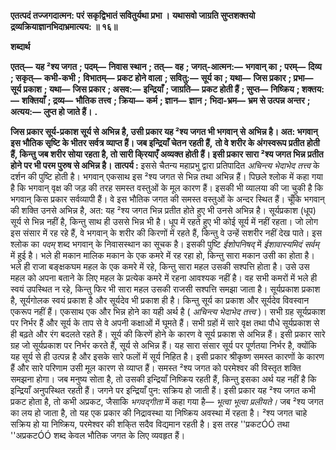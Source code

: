 **एतत्पदं तज्जगदात्मन: परं** **सकृद्विभातं सवितुर्यथा प्रभा ।** **यथासवो जाग्रति सुप्तशक्तयो** **द्रव्यक्रियाज्ञानभिदाभ्रमात्यय: ॥ १६॥** 

**शब्दार्थ** 

**एतत्—** **यह ²श्य जगत** **; पदम्—** **निवास स्थान** **; तत्—** **वह** **; जगत्-आत्मन:—** **भगवान् का** **; परम्—** **दिव्य** **; सकृत्—** **कभी-कभी** **;** **विभातम्—** **प्रकट होने वाला** **; सवितु:—** **सूर्य का** **; यथा—** **जिस प्रकार** **; प्रभा—** **सूर्य प्रकाश** **; यथा—** **जिस प्रकार** **; असव:—** **इन्द्रियाँ** **; जाग्रति—** **प्रकट होती हैं** **; सुप्त—** **निष्क्रिय** **; शक्तय:—** **शक्तियाँ** **; द्रव्य—** **भौतिक तत्त्व** **; क्रिया—** **कर्म** **; ज्ञान—** **ज्ञान** **;** **भिदा-भ्रम—** **भ्रम से उत्पन्न अन्तर** **; अत्यय:—** **लुप्त हो जाते हैं।** **.** 

**जिस प्रकार सूर्य-प्रकाश सूर्य से अभिन्न है, उसी प्रकार यह ²श्य जगत भी भगवान् से** **अभिन्न है। अत: भगवान् इस भौतिक सृष्टि के भीतर सर्वत्र व्याप्त हैं। जब इन्द्रियाँ चेतन रहती हैं,** **तो वे शरीर के अंगस्वरूप प्रतीत होती हैं, किन्तु जब शरीर सोया रहता है, तो सारी कि्रयाएँ** **अव्यक्त होती हैं। इसी प्रकार सारा ²श्य जगत भिन्न प्रतीत होने पर भी परम पुरुष से अभिन्न है।** **तात्पर्य :** इससे चैतन्य महाप्रभु द्वारा प्रतिपादित *अचिन्त्य भेदाभेद तत्त्व* के दर्शन की पुष्टि होती है। भगवान् एकसाथ इस ²श्य जगत से भिन्न तथा अभिन्न हैं। पिछले श्लोक में कहा गया है कि भगवान् वृक्ष की जड़ की तरह समस्त वस्तुओं के मूल कारण हैं। इसकी भी व्यालया की जा चुकी है कि भगवान् किस प्रकार सर्वव्यापी हैं। वे इस भौतिक जगत की समस्त वस्तुओं के अन्दर स्थित हैं। चूँकि भगवान् की शक्ति उनसे अभिन्न है, अत: यह ²श्य जगत भिन्न प्रतीत होते हुए भी उनसे अभिन्न है। सूर्यप्रकाश (धूप) सूर्य से भिन्न नहीं है, किन्तु साथ ही उससे भिन्न भी है। धूप में रहते हुए भी कोई सूर्य में नहीं रहता। जो लोग इस संसार में रह रहे हैं, वे भगवान् के शरीर की किरणों में रहते हैं, किन्तु वे उन्हें सशरीर नहीं देख पाते। इस श्लोक का *पदम्* शब्द भगवान् के निवासस्थान का सूचक है। इसकी पुष्टि *ईशोपनिषद्* में *ईशावास्यमिदं सर्वम्* में हुई है। भले ही मकान मालिक मकान के एक कमरे में रह रहा हो, किन्तु सारा मकान उसी का होता है। भले ही राजा बङ्क्षकघम महल के एक कमरे में रहे, किन्तु सारा महल उसकी सश्पत्ति होता है। उसे उस महल को अपना बताने के लिए महल के प्रत्येक कमरे में रहना आवश्यक नहीं है। वह सभी कमरों में भले ही स्वयं उपस्थित न रहे, किन्तु फिर भी सारा महल उसकी राजसी सश्पत्ति समझा जाता है। सूर्यप्रकाश प्रकाश है, सूर्यगोलक स्वयं प्रकाश है और सूर्यदेव भी प्रकाश ही है। किन्तु सूर्य का प्रकाश और सूर्यदेव विवस्वान एकरूप नहीं हैं। एकसाथ एक और भिन्न होने का यही अर्थ है ( *अचिन्त्य भेदाभेद तत्त्व* )। सभी ग्रह सूर्यप्रकाश पर निर्भर हैं और सूर्य के ताप से वे अपनी कक्षाओं में घूमते हैं। सभी ग्रहों में सारे वृक्ष तथा पौधे सूर्यप्रकाश से ही बढ़ते और रंग बदलते रहते हैं। सूर्य की किरणें होने के कारण वे सूर्य प्रकाश से अभिन्न हैं। इसी प्रकार सारे ग्रह जो सूर्यप्रकाश पर निर्भर करते हैं, सूर्य से अभिन्न हैं। यह सारा संसार सूर्य पर पूर्णतया निर्भर है, क्योंकि यह सूर्य से ही उत्पन्न है और इसके सारे फलों में सूर्य निहित है। इसी प्रकार श्रीकृष्ण समस्त कारणों के कारण हैं और सारे परिणाम उसी मूल कारण से व्याप्त हैं। समस्त ²श्य जगत को परमेश्वर की विस्तृत शक्ति समझना होगा। जब मनुष्य सोता है, तो उसकी इन्द्रियाँ निष्क्रिय रहती हैं, किन्तु इसका अर्थ यह नहीं है कि इन्द्रियाँ अनुपस्थित रहती हैं। जगने पर इन्द्रियाँ पुन: सक्रिय हो जाती हैं। इसी प्रकार यह ²श्य जगत कभी प्रकट होता है, तो कभी अप्रकट, जैसाकि *भगवद्गीता* में कहा गया है— *भूत्वा भूत्वा प्रलीयते।*  जब ²श्य जगत का लय हो जाता है, तो यह एक प्रकार की निद्रावस्था या निष्क्रिय अवस्था में रहता है। ²श्य जगत चाहे सक्रिय हो या निष्क्रिय, परमेश्वर की शकि्त सदैव विद्यमान रहती है। इस तरह ''प्रकटÓÓ तथा ''अप्रकटÓÓ शब्द केवल भौतिक जगत के लिए व्यवहृत हैं।  